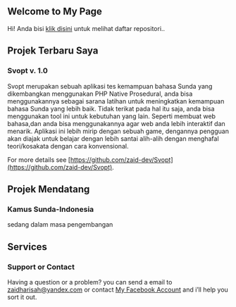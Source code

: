 ## Welcome to My Page

Hi! Anda bisi [klik disini](https://github.com/zaid-dev?tab=repositories) untuk melihat daftar repositori..

## Projek Terbaru Saya

### Svopt v. 1.0

Svopt merupakan sebuah aplikasi tes kemampuan bahasa Sunda yang dikembangkan menggunakan PHP Native Prosedural, anda bisa menggunakannya sebagai sarana latihan untuk meningkatkan kemampuan bahasa Sunda yang lebih baik.
Tidak terikat pada hal itu saja, anda bisa menggunakan tool ini untuk kebutuhan yang lain. Seperti membuat web bahasa,dan anda bisa menggunakannya agar web anda lebih interaktif dan menarik.
Aplikasi ini lebih mirip dengan sebuah game, dengannya pengguan akan diajak untuk belajar dengan lebih santai alih-alih dengan menghafal teori/kosakata dengan cara konvensional.

For more details see [https://github.com/zaid-dev/Svopt](https://github.com/zaid-dev/Svopt).

## Projek Mendatang

### Kamus Sunda-Indonesia
sedang dalam masa pengembangan

## Services

### Support or Contact

Having a question or a problem? you can send a email to [zaidharisah@yandex.com](zaidharisah@yandex.com) or contact [My Facebook Account](https://m.facebook.com/kurotaka.id) and i’ll help you sort it out.
